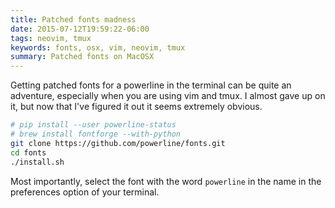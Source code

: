 ```yaml
---
title: Patched fonts madness
date: 2015-07-12T19:59:22-06:00
tags: neovim, tmux
keywords: fonts, osx, vim, neovim, tmux
summary: Patched fonts on MacOSX
---
```


Getting patched fonts for a powerline in the terminal can be quite an adventure, especially when you are using vim and tmux.
I almost gave up on it, but now that I've figured it out it seems extremely obvious.

```bash
# pip install --user powerline-status
# brew install fontforge --with-python
git clone https://github.com/powerline/fonts.git
cd fonts
./install.sh
```

Most importantly, select the font with the word `powerline` in the name in the preferences option of your terminal.
